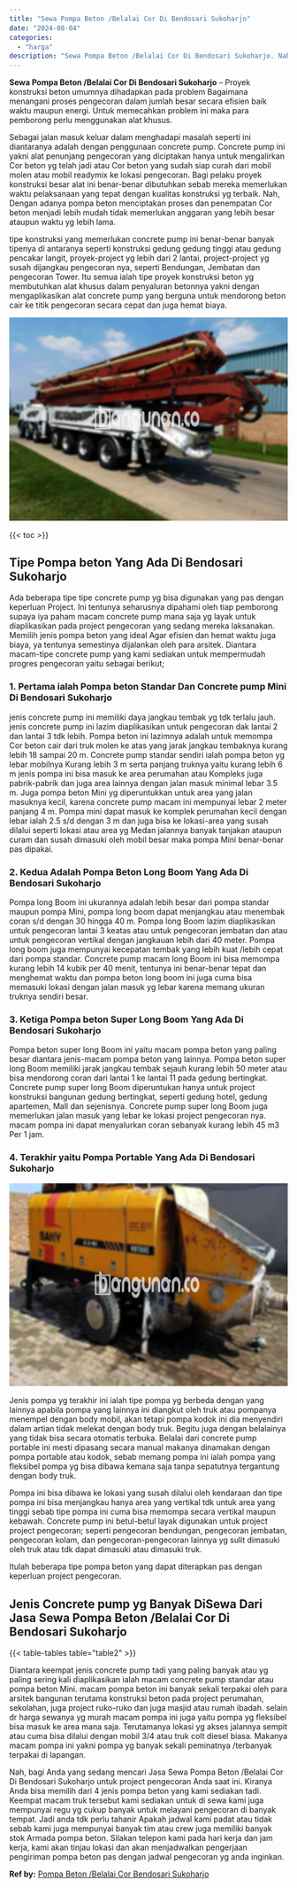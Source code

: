 ```yaml
---
title: "Sewa Pompa Beton /Belalai Cor Di Bendosari Sukoharjo"
date: "2024-08-04"
categories: 
  - "harga"
description: "Sewa Pompa Beton /Belalai Cor Di Bendosari Sukoharjo. Nah, bagi Anda yang sedang mencari Jasa Sewa Pompa Beton /Belalai Cor Di Bendosari Sukoharjo untuk proj..."
---
```


**Sewa Pompa Beton /Belalai Cor Di Bendosari Sukoharjo** – Proyek konstruksi beton umumnya dihadapkan pada problem Bagaimana menangani proses pengecoran dalam jumlah besar secara efisien baik waktu maupun energi. Untuk memecahkan problem ini maka para pemborong perlu menggunakan alat khusus.

Sebagai jalan masuk keluar dalam menghadapi masalah seperti ini diantaranya adalah dengan penggunaan concrete pump. Concrete pump ini yakni alat penunjang pengecoran yang diciptakan hanya untuk mengalirkan Cor beton yg telah jadi atau Cor beton yang sudah siap curah dari mobil molen atau mobil readymix ke lokasi pengecoran. Bagi pelaku proyek konstruksi besar alat ini benar-benar dibutuhkan sebab mereka memerlukan waktu pelaksanaan yang tepat dengan kualitas konstruksi yg terbaik. Nah, Dengan adanya pompa beton menciptakan proses dan penempatan Cor beton menjadi lebih mudah tidak memerlukan anggaran yang lebih besar ataupun waktu yg lebih lama.

tipe konstruksi yang memerlukan concrete pump ini benar-benar banyak tipenya di antaranya seperti konstruksi gedung gedung tinggi atau gedung pencakar langit, proyek-project yg lebih dari 2 lantai, project-project yg susah dijangkau pengecoran nya, seperti Bendungan, Jembatan dan pengecoran Tower. Itu semua ialah tipe proyek konstruksi beton yg membutuhkan alat khusus dalam penyaluran betonnya yakni dengan mengaplikasikan alat concrete pump yang berguna untuk mendorong beton cair ke titik pengecoran secara cepat dan juga hemat biaya.

![Sewa Pompa Beton /Belalai Cor Di Bendosari Sukoharjo](/images/sewa-concrete-pump-18.png)

{{< toc >}}

## Tipe Pompa beton Yang Ada Di Bendosari Sukoharjo

Ada beberapa tipe tipe concrete pump yg bisa digunakan yang pas dengan keperluan Project. Ini tentunya seharusnya dipahami oleh tiap pemborong supaya iya paham macam concrete pump mana saja yg layak untuk diaplikasikan pada project pengecoran yang sedang mereka laksanakan. Memilih jenis pompa beton yang ideal Agar efisien dan hemat waktu juga biaya, ya tentunya semestinya dijalankan oleh para arsitek. Diantara macam-tipe concrete pump yang kami sediakan untuk mempermudah progres pengecoran yaitu sebagai berikut;

### 1\. Pertama ialah Pompa beton Standar Dan Concrete pump Mini Di Bendosari Sukoharjo

jenis concrete pump ini memiliki daya jangkau tembak yg tdk terlalu jauh. jenis concrete pump ini lazim diaplikasikan untuk pengecoran dak lantai 2 dan lantai 3 tdk lebih. Pompa beton ini lazimnya adalah untuk memompa Cor beton cair dari truk molen ke atas yang jarak jangkau tembaknya kurang lebih 18 sampai 20 m. Concrete pump standar sendiri ialah pompa beton yg lebar mobilnya Kurang lebih 3 m serta panjang truknya yaitu kurang lebih 6 m jenis pompa ini bisa masuk ke area perumahan atau Kompleks juga pabrik-pabrik dan juga area lainnya dengan jalan masuk minimal lebar 3.5 m. Juga pompa beton Mini yg diperuntukkan untuk area yang jalan masuknya kecil, karena concrete pump macam ini mempunyai lebar 2 meter panjang 4 m. Pompa mini dapat masuk ke komplek perumahan kecil dengan lebar ialah 2.5 s/d dengan 3 m dan juga bisa ke lokasi-area yang susah dilalui seperti lokasi atau area yg Medan jalannya banyak tanjakan ataupun curam dan susah dimasuki oleh mobil besar maka pompa Mini benar-benar pas dipakai.

### 2\. Kedua Adalah Pompa Beton Long Boom Yang Ada Di Bendosari Sukoharjo

Pompa long Boom ini ukurannya adalah lebih besar dari pompa standar maupun pompa Mini, pompa long boom dapat menjangkau atau menembak coran s/d dengan 30 hingga 40 m. Pompa long Boom lazim diaplikasikan untuk pengecoran lantai 3 keatas atau untuk pengecoran jembatan dan atau untuk pengecoran vertikal dengan jangkauan lebih dari 40 meter. Pompa long boom juga mempunyai kecepatan tembak yang lebih kuat /lebih cepat dari pompa standar. Concrete pump macam long Boom ini bisa memompa kurang lebih 14 kubik per 40 menit, tentunya ini benar-benar tepat dan menghemat waktu dan pompa beton long boom ini juga cuma bisa memasuki lokasi dengan jalan masuk yg lebar karena memang ukuran truknya sendiri besar.

### 3\. Ketiga Pompa beton Super Long Boom Yang Ada Di Bendosari Sukoharjo

Pompa beton super long Boom ini yaitu macam pompa beton yang paling besar diantara jenis-macam pompa beton yang lainnya. Pompa beton super long Boom memiliki jarak jangkau tembak sejauh kurang lebih 50 meter atau bisa mendorong coran dari lantai 1 ke lantai 11 pada gedung bertingkat. Concrete pump super long Boom diperuntukan hanya untuk project konstruksi bangunan gedung bertingkat, seperti gedung hotel, gedung apartemen, Mall dan sejenisnya. Concrete pump super long Boom juga memerlukan jalan masuk yang lebar ke lokasi project pengecoran nya. macam pompa ini dapat menyalurkan coran sebanyak kurang lebih 45 m3 Per 1 jam.

### 4\. Terakhir yaitu Pompa Portable Yang Ada Di Bendosari Sukoharjo

![Sewa Pompa Beton /Belalai Cor Di Bendosari Sukoharjo](/images/sewa-concrete-pump-30.png)

Jenis pompa yg terakhir ini ialah tipe pompa yg berbeda dengan yang lainnya apabila pompa yang lainnya ini diangkut oleh truk atau pompanya menempel dengan body mobil, akan tetapi pompa kodok ini dia menyendiri dalam artian tidak melekat dengan body truk. Begitu juga dengan belalainya yang tidak bisa secara otomatis terbuka. Belalai dari concrete pump portable ini mesti dipasang secara manual makanya dinamakan dengan pompa portable atau kodok, sebab memang pompa ini ialah pompa yang fleksibel pompa yg bisa dibawa kemana saja tanpa sepatutnya tergantung dengan body truk.

Pompa ini bisa dibawa ke lokasi yang susah dilalui oleh kendaraan dan tipe pompa ini bisa menjangkau hanya area yang vertikal tdk untuk area yang tinggi sebab tipe pompa ini cuma bisa memompa secara vertikal maupun kebawah. Concrete pump ini betul-betul layak digunakan untuk project project pengecoran; seperti pengecoran bendungan, pengecoran jembatan, pengecoran kolam, dan pengecoran-pengecoran lainnya yg sulit dimasuki oleh truk atau tdk dapat dimasuki atau dimasuki truk.

Itulah beberapa tipe pompa beton yang dapat diterapkan pas dengan keperluan project pengecoran.

## Jenis Concrete pump yg Banyak DiSewa Dari Jasa Sewa Pompa Beton /Belalai Cor Di Bendosari Sukoharjo

{{< table-tables table="table2" >}}

Diantara keempat jenis concrete pump tadi yang paling banyak atau yg paling sering kali diaplikasikan ialah macam concrete pump standar atau pompa beton Mini. macam pompa beton ini banyak sekali terpakai oleh para arsitek bangunan terutama konstruksi beton pada project perumahan, sekolahan, juga project ruko-ruko dan juga masjid atau rumah ibadah. selain dr harga sewanya yg murah macam pompa ini juga yaitu pompa yg fleksibel bisa masuk ke area mana saja. Terutamanya lokasi yg akses jalannya sempit atau cuma bisa dilalui dengan mobil 3/4 atau truk colt diesel biasa. Makanya macam pompa ini yakni pompa yg banyak sekali peminatnya /terbanyak terpakai di lapangan.

Nah, bagi Anda yang sedang mencari Jasa Sewa Pompa Beton /Belalai Cor Di Bendosari Sukoharjo untuk project pengecoran Anda saat ini. Kiranya Anda bisa memilih dari 4 jenis pompa beton yang kami sediakan tadi. Keempat macam truk tersebut kami sediakan untuk di sewa kami juga mempunyai regu yg cukup banyak untuk melayani pengecoran di banyak tempat. Jadi anda tdk perlu tahanir Apakah jadwal kami padat atau tidak sebab kami juga mempunyai banyak tim atau crew juga memiliki banyak stok Armada pompa beton. Silakan telepon kami pada hari kerja dan jam kerja, kami akan tinjau lokasi dan akan menjadwalkan pengerjaan pengiriman pompa beton pas dengan jadwal pengecoran yg anda inginkan.

**Ref by:** [Pompa Beton /Belalai Cor Bendosari Sukoharjo](https://id.wikipedia.org/wiki/Pompa)
